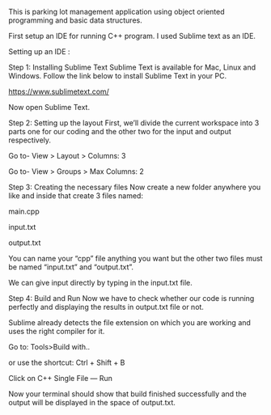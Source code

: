 This is parking lot management application using object oriented programming and basic data structures.

First setup an IDE for running C++ program.
I used Sublime text as an IDE.

Setting up an IDE :

Step 1: Installing Sublime Text
Sublime Text is available for Mac, Linux and Windows. Follow the link below to install Sublime Text in your PC. 

https://www.sublimetext.com/

Now open Sublime Text.

Step 2: Setting up the layout
First, we’ll divide the current workspace into 3 parts one for our coding and the other two for the input and output respectively.

Go to- View > Layout > Columns: 3

Go to- View > Groups > Max Columns: 2

Step 3: Creating the necessary files
Now create a new folder anywhere you like and inside that create 3 files named:

main.cpp

input.txt

output.txt

You can name your “cpp” file anything you want but the other two files must be named “input.txt” and “output.txt”.

We can give input directly by typing in the input.txt file.

Step 4: Build and Run
Now we have to check whether our code is running perfectly and displaying the results in output.txt file or not.

Sublime already detects the file extension on which you are working and uses the right compiler for it.

Go to: Tools>Build with..

or use the shortcut: Ctrl + Shift + B

Click on C++ Single File — Run

Now your terminal should show that build finished successfully and the output will be displayed in the space of output.txt.

